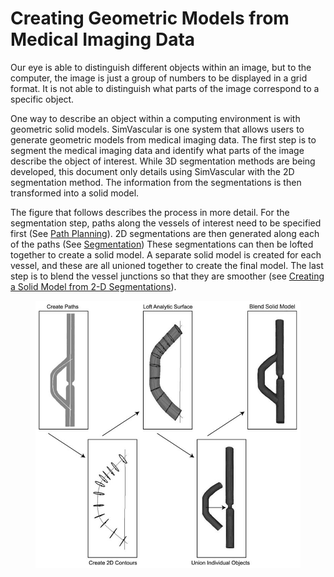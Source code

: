 # Creating Geometric Models from Medical Imaging Data #

Our eye is able to distinguish different objects within an image, but to the computer, the image is just a group of numbers to be displayed in a grid format.  It is not able to distinguish what parts of the image correspond to a specific object.  

One way to describe an object within a computing environment is with geometric solid models. 
SimVascular is one system that allows users to generate geometric models from medical imaging data. The first step is to segment the medical imaging data and identify what parts of the image describe the object of interest. While 3D segmentation methods are being developed, this document only details using SimVascular with the 2D segmentation method.  The information from the segmentations is then transformed into a solid model.

The figure that follows describes the process in more detail.  For the segmentation step, paths along the vessels of interest need to be specified first (See [Path Planning](#modelingPathPlanning)). 2D segmentations are then generated along each of the paths (See [Segmentation](#modelingSegmentation)) These segmentations can then be lofted together to create a solid model. A separate solid model is created for each vessel, and these are all unioned together to create the final model. The last step is to blend the vessel junctions so that they are smoother (see [Creating a Solid Model from 2-D Segmentations](#modelingCreatingSolidModel)).

<figure>
  <img class="svImg svImgLg"  src="archives/sv2/modeling/imgs/1.jpg"> 
  <figcaption class="svCaption" ></figcaption>
</figure>
